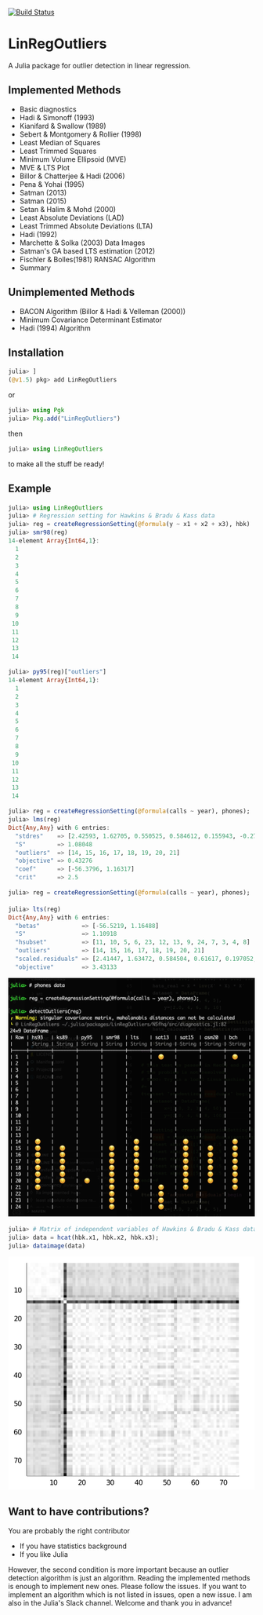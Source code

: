 [![Build Status](https://travis-ci.org/jbytecode/LinRegOutliers.svg?branch=master)](https://travis-ci.org/jbytecode/LinRegOutliers)

# LinRegOutliers

A Julia package for outlier detection in linear regression.

## Implemented Methods
- Basic diagnostics
- Hadi & Simonoff (1993)
- Kianifard & Swallow (1989)
- Sebert & Montgomery & Rollier (1998)
- Least Median of Squares
- Least Trimmed Squares 
- Minimum Volume Ellipsoid (MVE)
- MVE & LTS Plot 
- Billor & Chatterjee & Hadi (2006)
- Pena & Yohai (1995)
- Satman (2013)
- Satman (2015)
- Setan & Halim & Mohd (2000)
- Least Absolute Deviations (LAD)
- Least Trimmed Absolute Deviations (LTA)
- Hadi (1992)
- Marchette & Solka (2003) Data Images
- Satman's GA based LTS estimation (2012)
- Fischler & Bolles(1981) RANSAC Algorithm
- Summary


## Unimplemented Methods
- BACON Algorithm (Billor & Hadi & Velleman (2000))
- Minimum Covariance Determinant Estimator
- Hadi (1994) Algorithm

## Installation
```julia
julia> ]
(@v1.5) pkg> add LinRegOutliers
```

or

```julia
julia> using Pgk
julia> Pkg.add("LinRegOutliers")
```

then

```julia
julia> using LinRegOutliers
```

to make all the stuff be ready!


## Example

```julia
julia> using LinRegOutliers
julia> # Regression setting for Hawkins & Bradu & Kass data
julia> reg = createRegressionSetting(@formula(y ~ x1 + x2 + x3), hbk)
julia> smr98(reg)
14-element Array{Int64,1}:
  1
  2
  3
  4
  5
  6
  7
  8
  9
 10
 11
 12
 13
 14
```


```julia
julia> py95(reg)["outliers"]
14-element Array{Int64,1}:
  1
  2
  3
  4
  5
  6
  7
  8
  9
 10
 11
 12
 13
 14

```


```julia
julia> reg = createRegressionSetting(@formula(calls ~ year), phones);
julia> lms(reg)
Dict{Any,Any} with 6 entries:
  "stdres"    => [2.42593, 1.62705, 0.550525, 0.584612, 0.155943, -0.272726, -0.608843, -1.03751, -0.448118, -0.228929  …  93.4182, 96.9692, 112.552, 127.209, 147.419, 174.108…
  "S"         => 1.08048
  "outliers"  => [14, 15, 16, 17, 18, 19, 20, 21]
  "objective" => 0.43276
  "coef"      => [-56.3796, 1.16317]
  "crit"      => 2.5 
```


```julia
julia> reg = createRegressionSetting(@formula(calls ~ year), phones);

julia> lts(reg)
Dict{Any,Any} with 6 entries:
  "betas"            => [-56.5219, 1.16488]
  "S"                => 1.10918
  "hsubset"          => [11, 10, 5, 6, 23, 12, 13, 9, 24, 7, 3, 4, 8]
  "outliers"         => [14, 15, 16, 17, 18, 19, 20, 21]
  "scaled.residuals" => [2.41447, 1.63472, 0.584504, 0.61617, 0.197052, -0.222066, -0.551027, -0.970146, -0.397538, -0.185558  …  91.0312, 94.4889, 109.667, 123.943, 143.629, …
  "objective"        => 3.43133
```  

![detectOutliersImage](https://github.com/jbytecode/jbytecode/blob/master/images/detectoutliers.png)




```julia
julia> # Matrix of independent variables of Hawkins & Bradu & Kass data
julia> data = hcat(hbk.x1, hbk.x2, hbk.x3);
julia> dataimage(data)
``` 

![detectOutliersImage](https://github.com/jbytecode/jbytecode/blob/master/images/dataimages.png)

## Want to have contributions?
You are probably the right contributor

- If you have statistics background
- If you like Julia

However, the second condition is more important because an outlier detection algorithm is just an algorithm. Reading the implemented methods is enough to implement new ones. Please follow the issues. If you want to implement an algorithm which is not listed in issues, open a new issue. I am also in the Julia's Slack channel. Welcome and thank you in advance!
